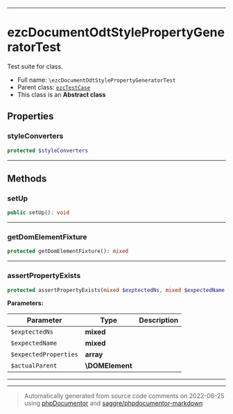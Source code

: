 ***

# ezcDocumentOdtStylePropertyGeneratorTest

Test suite for class.



* Full name: `\ezcDocumentOdtStylePropertyGeneratorTest`
* Parent class: [`ezcTestCase`](./ezcTestCase.md)
* This class is an **Abstract class**



## Properties


### styleConverters



```php
protected $styleConverters
```






***

## Methods


### setUp



```php
public setUp(): void
```











***

### getDomElementFixture



```php
protected getDomElementFixture(): mixed
```











***

### assertPropertyExists



```php
protected assertPropertyExists(mixed $exptectedNs, mixed $expectedName, array $expectedProperties, \DOMElement $actualParent): mixed
```








**Parameters:**

| Parameter | Type | Description |
|-----------|------|-------------|
| `$exptectedNs` | **mixed** |  |
| `$expectedName` | **mixed** |  |
| `$expectedProperties` | **array** |  |
| `$actualParent` | **\DOMElement** |  |




***


***
> Automatically generated from source code comments on 2022-06-25 using [phpDocumentor](http://www.phpdoc.org/) and [saggre/phpdocumentor-markdown](https://github.com/Saggre/phpDocumentor-markdown)
